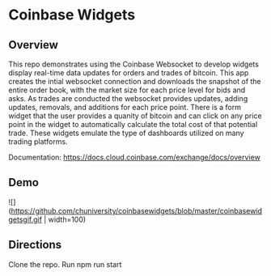 # Coinbase Widgets

## Overview <a name="overview"></a>
This repo demonstrates using the Coinbase Websocket to develop widgets display real-time data updates for orders and trades of bitcoin.  This app creates the intial websocket connection and downloads the snapshot of the entire order book, with the market size for each price level for bids and asks. As trades are conducted the websocket provides updates, adding updates, removals, and additions for each price point. There is a form widget that the user provides a quanity of bitcoin and can click on any price point in the widget to automatically calculate the total cost of that potential trade. These widgets emulate the type of dashboards utilized on many trading platforms. 

Documentation: 
https://docs.cloud.coinbase.com/exchange/docs/overview



## Demo

![](https://github.com/chuniversity/coinbasewidgets/blob/master/coinbasewidgetsgif.gif | width=100)



## Directions
Clone the repo. 
Run npm run start
